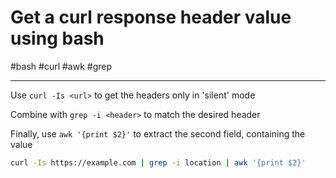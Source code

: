 # Get a curl response header value using bash

#bash #curl #awk #grep

-----

Use `curl -Is <url>` to get the headers only in 'silent' mode

Combine with `grep -i <header>` to match the desired header

Finally, use `awk '{print $2}'` to extract the second field, containing the value

```bash
curl -Is https://example.com | grep -i location | awk '{print $2}'
```

